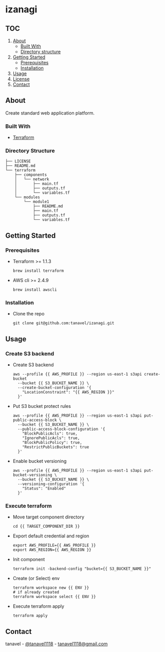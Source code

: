 # izanagi

## TOC
1. [About](#about)
    - [Built With](#built-with)
    - [Directory structure](#directory-structure)
2. [Getting Started](#getting-started)
    - [Prerequisites](#prerequisites)
    - [Installation](#installation)
3. [Usage](#usage)
4. [License](#license)
5. [Contact](#contact)

## About
Create standard web application platform.

### Built With
- [Terraform](https://www.terraform.io/)

### Directory Structure
```
├── LICENSE
├── README.md
└── terraform
    ├── components
    │   └── network
    │       ├── main.tf
    │       ├── outputs.tf
    │       └── variables.tf
    └── modules
        └── module1
            ├── README.md
            ├── main.tf
            ├── outputs.tf
            └── variables.tf
```

## Getting Started
### Prerequisites
- Terraform >= 1.1.3
  ```
  brew install terraform
  ```

- AWS cli >= 2.4.9
  ```
  brew install awscli
  ```

### Installation
- Clone the repo
  ```
  git clone git@github.com:tanavel/izanagi.git
  ```

## Usage
### Create S3 backend
- Create S3 backend
  ```
  aws --profile {{ AWS_PROFILE }} --region us-east-1 s3api create-bucket
    --bucket {{ S3_BUCKET_NAME }} \
    --create-bucket-configuration '{
      "LocationConstraint": "{{ AWS_REGION }}"
    }'
  ```

- Put S3 bucket protect rules
  ```
  aws --profile {{ AWS_PROFILE }} --region us-east-1 s3api put-public-access-block \
    --bucket {{ S3_BUCKET_NAME }} \
    --public-access-block-configuration '{
      "BlockPublicAcls": true,
      "IgnorePublicAcls": true,
      "BlockPublicPolicy": true,
      "RestrictPublicBuckets": true
    }'
  ```

- Enable bucket versioning
  ```
  aws --profile {{ AWS_PROFILE }} --region us-east-1 s3api put-bucket-versioning \
    --bucket {{ S3_BUCKET_NAME }} \
    --versioning-configuration '{
      "Status": "Enabled"
    }'
  ```

### Execute terraform
- Move target component directory
  ```
  cd {{ TARGET_COMPONENT_DIR }}
  ```

- Export default credential and region
  ```
  export AWS_PROFILE={{ AWS_PROFILE }}
  export AWS_REGION={{ AWS_REGION }}
  ```

- Init component
  ```
  terraform init -backend-config "bucket={{ S3_BUCKET_NAME }}"
  ```

- Create (or Select) env
  ```
  terraform workspace new {{ ENV }}
  # if already created
  terraform workspace select {{ ENV }}
  ```

- Execute terraform apply
  ```
  terraform apply
  ```

## Contact
tanavel - [@tanavel1118](https://twitter.com/T4n4V3l) - tanavel1118@gmail.com
